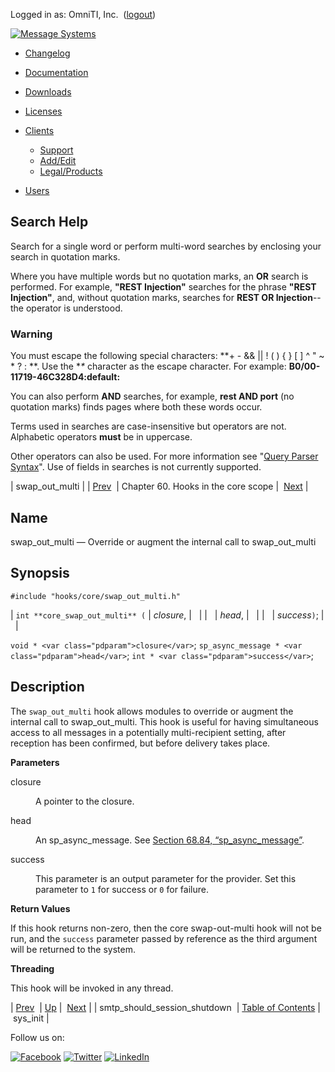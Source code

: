 Logged in as: OmniTI, Inc.  ([logout](https://support.messagesystems.com/logout.php))

[![Message Systems](https://support.messagesystems.com/images/ms-white205.png)](https://support.messagesystems.com/start.php) 

*   [Changelog](https://support.messagesystems.com/start.php?show=changelog)
*   [Documentation](https://support.messagesystems.com/docs/)
*   [Downloads](https://support.messagesystems.com/start.php)

*   [Licenses](https://support.messagesystems.com/license_summary.php)
*   <a href="">Clients</a>
    *   [Support](https://support.messagesystems.com/cs.php)
    *   [Add/Edit](https://support.messagesystems.com/edit_client.php)
    *   [Legal/Products](https://support.messagesystems.com/edit_products.php)
*   [Users](https://support.messagesystems.com/edit_customer.php)

## Search Help

Search for a single word or perform multi-word searches by enclosing your search in quotation marks.

Where you have multiple words but no quotation marks, an **OR** search is performed. For example, **"REST Injection"** searches for the phrase **"REST Injection"**, and, without quotation marks, searches for **REST OR Injection**--the operator is understood.

### Warning

You must escape the following special characters: **+ - && || ! ( ) { } [ ] ^ " ~ * ? : \**. Use the **\** character as the escape character. For example: **B0/00-11719-46C328D4\:default\:**

You can also perform **AND** searches, for example, **rest AND port** (no quotation marks) finds pages where both these words occur.

Terms used in searches are case-insensitive but operators are not. Alphabetic operators **must** be in uppercase.

Other operators can also be used. For more information see "[Query Parser Syntax](https://lucene.apache.org/core/old_versioned_docs/versions/3_0_0/queryparsersyntax.html)". Use of fields in searches is not currently supported.

| swap_out_multi |
| [Prev](hooks.core.smtp_should_session_shutdown.php)  | Chapter 60. Hooks in the core scope |  [Next](hooks.core.sys_init.php) |

<a name="hooks.core.swap_out_multi"></a>
## Name

swap_out_multi — Override or augment the internal call to swap_out_multi

## Synopsis

`#include "hooks/core/swap_out_multi.h"`

| `int **core_swap_out_multi** (` | <var class="pdparam">closure</var>, |   |
|   | <var class="pdparam">head</var>, |   |
|   | <var class="pdparam">success</var>`)`; |   |

`void * <var class="pdparam">closure</var>`;
`sp_async_message * <var class="pdparam">head</var>`;
`int * <var class="pdparam">success</var>`;<a name="idp18897568"></a>
## Description

The `swap_out_multi` hook allows modules to override or augment the internal call to swap_out_multi. This hook is useful for having simultaneous access to all messages in a potentially multi-recipient setting, after reception has been confirmed, but before delivery takes place.

**Parameters**

<dl class="variablelist">

<dt>closure</dt>

<dd>

A pointer to the closure.

</dd>

<dt>head</dt>

<dd>

An sp_async_message. See [Section 68.84, “sp_async_message”](structs.sp_async_message.php "68.84. sp_async_message").

</dd>

<dt>success</dt>

<dd>

This parameter is an output parameter for the provider. Set this parameter to `1` for success or `0` for failure.

</dd>

</dl>

**Return Values**

If this hook returns non-zero, then the core swap-out-multi hook will not be run, and the `success` parameter passed by reference as the third argument will be returned to the system.

**Threading**

This hook will be invoked in any thread.

| [Prev](hooks.core.smtp_should_session_shutdown.php)  | [Up](hooks.core.php) |  [Next](hooks.core.sys_init.php) |
| smtp_should_session_shutdown  | [Table of Contents](index.php) |  sys_init |

Follow us on:

[![Facebook](https://support.messagesystems.com/images/icon-facebook.png)](http://www.facebook.com/messagesystems) [![Twitter](https://support.messagesystems.com/images/icon-twitter.png)](http://twitter.com/#!/MessageSystems) [![LinkedIn](https://support.messagesystems.com/images/icon-linkedin.png)](http://www.linkedin.com/company/message-systems)